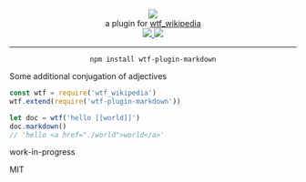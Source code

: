 <div align="center">
  <img src="https://cloud.githubusercontent.com/assets/399657/23590290/ede73772-01aa-11e7-8915-181ef21027bc.png" />

  <div>a plugin for <a href="https://github.com/spencermountain/wtf_wikipedia/">wtf_wikipedia</a></div>
  
  <!-- npm version -->
  <a href="https://npmjs.org/package/wtf-plugin-markdown">
    <img src="https://img.shields.io/npm/v/wtf-plugin-markdown.svg?style=flat-square" />
  </a>
  
  <!-- file size -->
  <a href="https://unpkg.com/wtf-plugin-markdown/builds/wtf-plugin-markdown.min.js">
    <img src="https://badge-size.herokuapp.com/spencermountain/wtf-plugin-markdown/master/builds/wtf-plugin-markdown.min.js" />
  </a>
   <hr/>
</div>

<div align="center">
  <code>npm install wtf-plugin-markdown</code>
</div>

Some additional conjugation of adjectives

```js
const wtf = require('wtf_wikipedia')
wtf.extend(require('wtf-plugin-markdown'))

let doc = wtf('hello [[world]]')
doc.markdown()
// 'hello <a href="./world">world</a>'
```

work-in-progress

MIT
